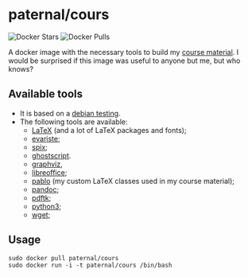 paternal/cours
==============

![Docker Stars](https://img.shields.io/docker/stars/paternal/cours.svg)
![Docker Pulls](https://img.shields.io/docker/pulls/paternal/cours.svg)

A docker image with the necessary tools to build my [course material](https://ababsurdo.fr/pedago/cours/). I would be surprised if this image was useful to anyone but me, but who knows?

## Available tools

- It is based on a [debian testing](https://www.debian.org/releases/testing/).
- The following tools are available:
  - [LaTeX](https://www.tug.org/texlive/) (and a lot of LaTeX packages and fonts);
  - [evariste](https://framagit.org/spalax/evariste/);
  - [spix](https://framagit.org/spalax/spix/);
  - [ghostscript](https://packages.debian.org/testing/ghostscript).
  - [graphviz](https://packages.debian.org/testing/graphviz),
  - [libreoffice](https://packages.debian.org/testing/libreoffice);
  - [pablo](https://framagit.org/lpaternault/pablo) (my custom LaTeX classes used in my course material);
  - [pandoc](https://packages.debian.org/testing/pandoc);
  - [pdftk](https://packages.debian.org/testing/pdftk);
  - [python3](https://packages.debian.org/testing/python3);
  - [wget](https://packages.debian.org/testing/wget);

## Usage

    sudo docker pull paternal/cours
    sudo docker run -i -t paternal/cours /bin/bash

